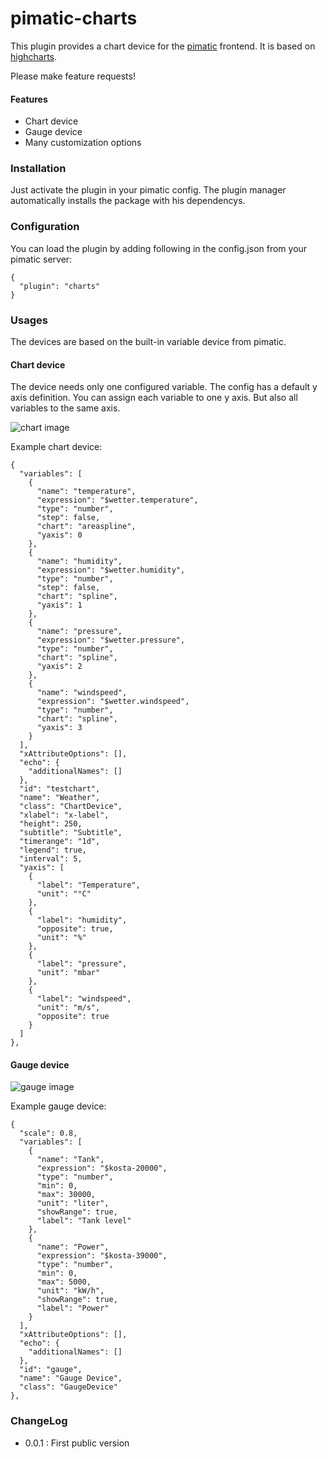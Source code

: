 pimatic-charts
=======================

This plugin provides a chart device for the [pimatic](https://pimatic.org/) frontend.
It is based on [highcharts](https://www.highcharts.com/demo).

Please make feature requests!

#### Features
* Chart device
* Gauge device
* Many customization options

### Installation

Just activate the plugin in your pimatic config. The plugin manager automatically installs the package with his dependencys.

### Configuration

You can load the plugin by adding following in the config.json from your pimatic server:

    {
      "plugin": "charts"
    }

### Usages

The devices are based on the built-in variable device from pimatic.

#### Chart device

The device needs only one configured variable.
The config has a default y axis definition.
You can assign each variable to one y axis.
But also all variables to the same axis.


![chart image](https://raw.githubusercontent.com/treban/pimatic-charts/master/doc/chart.png)

Example chart device:
```
{
  "variables": [
    {
      "name": "temperature",
      "expression": "$wetter.temperature",
      "type": "number",
      "step": false,
      "chart": "areaspline",
      "yaxis": 0
    },
    {
      "name": "humidity",
      "expression": "$wetter.humidity",
      "type": "number",
      "step": false,
      "chart": "spline",
      "yaxis": 1
    },
    {
      "name": "pressure",
      "expression": "$wetter.pressure",
      "type": "number",
      "chart": "spline",
      "yaxis": 2
    },
    {
      "name": "windspeed",
      "expression": "$wetter.windspeed",
      "type": "number",
      "chart": "spline",
      "yaxis": 3
    }
  ],
  "xAttributeOptions": [],
  "echo": {
    "additionalNames": []
  },
  "id": "testchart",
  "name": "Weather",
  "class": "ChartDevice",
  "xlabel": "x-label",
  "height": 250,
  "subtitle": "Subtitle",
  "timerange": "1d",
  "legend": true,
  "interval": 5,
  "yaxis": [
    {
      "label": "Temperature",
      "unit": "°C"
    },
    {
      "label": "humidity",
      "opposite": true,
      "unit": "%"
    },
    {
      "label": "pressure",
      "unit": "mbar"
    },
    {
      "label": "windspeed",
      "unit": "m/s",
      "opposite": true
    }
  ]
},

```

#### Gauge device

![gauge image](https://raw.githubusercontent.com/treban/pimatic-charts/master/doc/gauge.png)

Example gauge device:
```
{
  "scale": 0.8,
  "variables": [
    {
      "name": "Tank",
      "expression": "$kosta-20000",
      "type": "number",
      "min": 0,
      "max": 30000,
      "unit": "liter",
      "showRange": true,
      "label": "Tank level"
    },
    {
      "name": "Power",
      "expression": "$kosta-39000",
      "type": "number",
      "min": 0,
      "max": 5000,
      "unit": "kW/h",
      "showRange": true,
      "label": "Power"
    }
  ],
  "xAttributeOptions": [],
  "echo": {
    "additionalNames": []
  },
  "id": "gauge",
  "name": "Gauge Device",
  "class": "GaugeDevice"
},

```
### ChangeLog
* 0.0.1 : First public version
